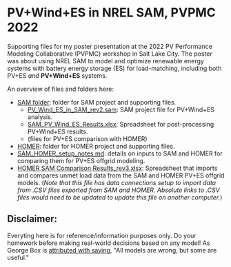# PV+Wind+ES in NREL SAM, PVPMC 2022
Supporting files for my poster presentation at the 2022 PV Performance Modeling Collaborative (PVPMC) workshop in Salt Lake City. The poster was about using NREL SAM to model and optimize renewable energy systems with battery energy storage (ES) for load-matching, including both PV+ES _and_ **PV+Wind+ES** systems. 

An overview of files and folders here:
- [SAM folder](SAM): folder for SAM project and supporting files. 
	- [PV_Wind_ES_in_SAM_rev2.sam](SAM/PV_Wind_ES_in_SAM_rev2.sam): SAM project file for PV+Wind+ES analysis.
	- [SAM_PV_Wind_ES_Results.xlsx](SAM/SAM_PV_Wind_ES_Results.xlsx): Spreadsheet for post-processing PV+Wind+ES results.
	- (files for PV+ES comparison with HOMER)
- [HOMER](HOMER): folder for HOMER project and supporting files. 
- [SAM_HOMER_setup_notes.md](SAM_HOMER_setup_noted.md): details on inputs to SAM and HOMER for comparing them for PV+ES offgrid modeling. 
- [HOMER SAM Comparison Results_rev3.xlsx]("HOMER%20SAM%20Comparison%20Results_rev3.xlsx"): Spreadsheet that imports and compares unmet load data from the SAM and HOMER PV+ES offgrid models. (_Note that this file has data connections setup to import data from .CSV files exported from SAM and HOMER. Absolute links to .CSV files would need to be updated to update this file on another computer._) 

## Disclaimer:

Everyting here is for reference/information purposes only. Do your homework before making real-world decisions based on any model! As George Box is [attributed with saying](https://en.wikipedia.org/wiki/All_models_are_wrong), "All models are wrong, but some are useful."
